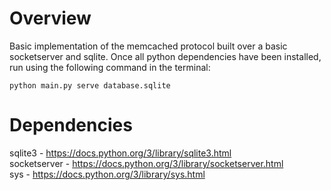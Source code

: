 # Overview
Basic implementation of the memcached protocol built over a basic socketserver and sqlite. 
Once all python dependencies have been installed, run using the following command in the terminal:

`python main.py serve database.sqlite`

# Dependencies
sqlite3 - https://docs.python.org/3/library/sqlite3.html  
socketserver - https://docs.python.org/3/library/socketserver.html  
sys - https://docs.python.org/3/library/sys.html  

